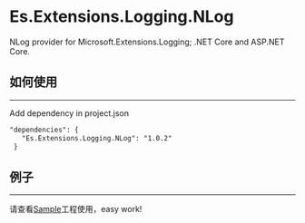 # Es.Extensions.Logging.NLog

NLog provider for Microsoft.Extensions.Logging; .NET Core and ASP.NET Core.

## 如何使用
---
Add dependency in project.json 
```xml
"dependencies": {
   "Es.Extensions.Logging.NLog": "1.0.2"
 }
```

## 例子
---

请查看[Sample](https://github.com/vla/Es.Extensions.Logging.NLog/tree/master/src/Sample)工程使用，easy work!

